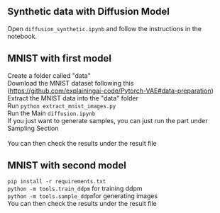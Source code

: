 ## Synthetic data with Diffusion Model

Open ```diffusion_synthetic.ipynb``` and follow the instructions in the notebook. 

## MNIST with first model
Create a folder called "data"<br />
Download the MNIST dataset following this (https://github.com/explainingai-code/Pytorch-VAE#data-preparation)<br />
Extract the MNIST data into the "data" folder<br />
Run ```python extract_mnist_images.py```<br />
Run the Main ```diffusion.ipynb```<br />
If you just want to generate samples, you can just run the part under Sampling Section<br />\
You can then check the results under the result file


## MNIST with second model
```pip install -r requirements.txt```<br />
```python -m tools.train_ddpm``` for training ddpm<br />
```python -m tools.sample_ddpm```for generating images<br />
You can then check the results under the result file
